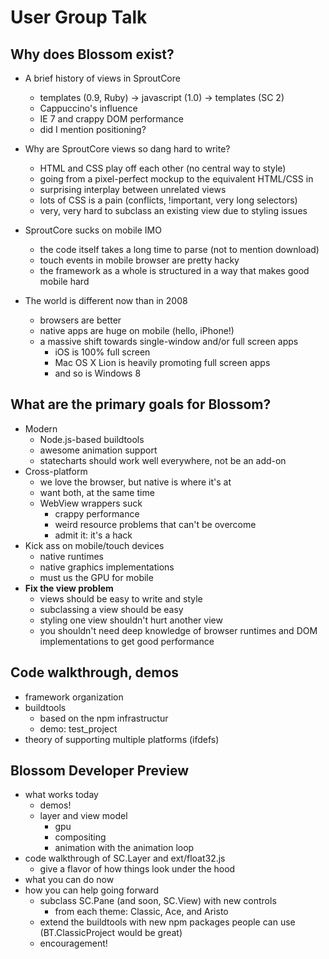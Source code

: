 # User Group Talk

## Why does Blossom exist?

- A brief history of views in SproutCore
  - templates (0.9, Ruby) -> javascript (1.0) -> templates (SC 2)
  - Cappuccino's influence
  - IE 7 and crappy DOM performance
  - did I mention positioning?
  
- Why are SproutCore views so dang hard to write?
  - HTML and CSS play off each other (no central way to style)
  - going from a pixel-perfect mockup to the equivalent HTML/CSS in 
  - surprising interplay between unrelated views
  - lots of CSS is a pain (conflicts, !important, very long selectors)
  - very, very hard to subclass an existing view due to styling issues

- SproutCore sucks on mobile IMO
  - the code itself takes a long time to parse (not to mention download)
  - touch events in mobile browser are pretty hacky
  - the framework as a whole is structured in a way that makes good mobile
    hard

- The world is different now than in 2008
  - browsers are better
  - native apps are huge on mobile (hello, iPhone!)
  - a massive shift towards single-window and/or full screen apps
    - iOS is 100% full screen
    - Mac OS X Lion is heavily promoting full screen apps
    - and so is Windows 8

## What are the primary goals for Blossom?

- Modern
  - Node.js-based buildtools
  - awesome animation support
  - statecharts should work well everywhere, not be an add-on
- Cross-platform
  - we love the browser, but native is where it's at
  - want both, at the same time
  - WebView wrappers suck
    - crappy performance
    - weird resource problems that can't be overcome
    - admit it: it's a hack
- Kick ass on mobile/touch devices
  - native runtimes
  - native graphics implementations
  - must us the GPU for mobile
- __Fix the view problem__
  - views should be easy to write and style
  - subclassing a view should be easy
  - styling one view shouldn't hurt another view
  - you shouldn't need deep knowledge of browser runtimes and DOM 
    implementations to get good performance

## Code walkthrough, demos

- framework organization
- buildtools
  - based on the npm infrastructur
  - demo: test_project
- theory of supporting multiple platforms (ifdefs)

## Blossom Developer Preview

- what works today
  - demos!
  - layer and view model
    - gpu
    - compositing
    - animation with the animation loop
- code walkthrough of SC.Layer and ext/float32.js
  - give a flavor of how things look under the hood
- what you can do now
- how you can help going forward
  - subclass SC.Pane (and soon, SC.View) with new controls
    - from each theme: Classic, Ace, and Aristo
  - extend the buildtools with new npm packages people can use
    (BT.ClassicProject would be great)
  - encouragement!
